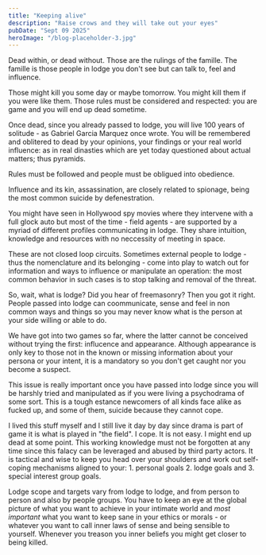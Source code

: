 ```yaml
---
title: "Keeping alive"
description: "Raise crows and they will take out your eyes"
pubDate: "Sept 09 2025"
heroImage: "/blog-placeholder-3.jpg"
---
```


Dead within, or dead without. Those are the rulings of the famille. The famille is those people in lodge you don't see but can talk to, feel and influence.

Those might kill you some day or maybe tomorrow. You might kill them if you were like them. Those rules must be considered and respected: you are game and you will end up dead sometime.

Once dead, since you already passed to lodge, you will live 100 years of solitude - as Gabriel Garcia Marquez once wrote. You will be remembered and oblitered to dead by your opinions,
your findings or your real world influence: as in real dinasties which are yet today questioned about actual matters; thus pyramids.

Rules must be followed and people must be obligued into obedience.

Influence and its kin, assassination, are closely related to spionage, being the most common suicide by defenestration.

You might have seen in Hollywood spy movies where they intervene with a full glock auto but most of the time - field agents - are supported by a myriad of different profiles communicating
in lodge. They share intuition, knowledge and resources with no neccessity of meeting in space.

These are not closed loop circuits. Sometimes external people to lodge - thus the nomenclature and its belonging - come into play to watch out for information and ways to influence or
manipulate an operation: the most common behavior in such cases is to stop talking and removal of the threat.

So, wait, what is lodge? Did you hear of freemasonry? Then you got it right. People passed into lodge can coommunicate, sense and feel in non common ways and things so you may never know
what is the person at your side willing or able to do.

We have got into two games so far, where the latter cannot be conceived without trying the first: influcence and appearance. Although appearance is only key to those not in the known or missing
information about your persona or your intent, it is a mandatory so you don't get caught nor you become a suspect.

This issue is really important once you have passed into lodge since you will be harshly tried and manipulated as if you were living a psychodrama of some sort. This is a tough estance newcomers
of all kinds face alike as fucked up, and some of them, suicide because they cannot cope.

I lived this stuff myself and I still live it day by day since drama is part of game it is what is played in "the field". I cope. It is not easy. I might end up dead at some point. This
working knowledge must not be forgotten at any time since this falacy can be leveraged and abused by third party actors. It is tactical and wise to keep you head over your shoulders and work out
self-coping mechanisms aligned to your: 1. personal goals 2. lodge goals and 3. special interest group goals.

Lodge scope and targets vary from lodge to lodge, and from person to person and also by people groups. You have to keep an eye at the global picture of what you want to achieve in your intimate world
and *most important* what you want to keep sane in your ethics or morals - or whatever you want to call inner laws of sense and being sensible to yourself. Whenever you treason you inner beliefs
you might get closer to being killed.